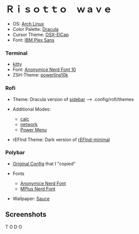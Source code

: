 # Ｒｉｓｏｔｔｏ　ｗａｖｅ

* OS: [Arch Linux](https://archlinux.org)
* Color Palette: [Dracula](https://draculatheme.com/)
* Cursor Theme: [OSX-ElCap](https://www.gnome-look.org/p/1084939/)
* Font: [IBM Plex Sans](https://github.com/ibm/plex)

### Terminal 
* [kitty](https://sw.kovidgoyal.net/kitty/index.html#)
* Font: [Anonymice Nerd Font 10](https://github.com/ryanoasis/nerd-fonts/tree/master/patched-fonts/IBMPlexMono)
* ZSH-Theme: [powerline10k](https://github.com/romkatv/powerlevel10k)

### Rofi
* Theme: Dracula version of [sidebar](https://github.com/davatorium/rofi/blob/next/themes/sidebar.rasi) --> .config/rofi/themes
* Additional Modes:
    * [calc](https://github.com/svenstaro/rofi-calc)
    * [network](https://github.com/firecat53/networkmanager-dmenu)
    * [Power Menu](https://github.com/AlePini/risotto/blob/master/.local/bin/onrofi)

* rEFInd Theme: Dark version of [rEFInd-minimal](https://github.com/EvanPurkhiser/rEFInd-minimal)

### Polybar
* [Original Config](https://gitlab.com/BVollmerhaus/dotfiles/tree/master/config/polybar) that I "copied"
* Fonts
    * [Anonymice Nerd Font](https://github.com/ryanoasis/nerd-fonts/tree/master/patched-fonts/AnonymousPro)
    * [MPlus Nerd Font](https://github.com/ryanoasis/nerd-fonts/tree/master/patched-fonts/MPlus)

* Wallpaper: [Sauce](https://www.artstation.com/artwork/Rr90O)

## Screenshots
T O D O 
